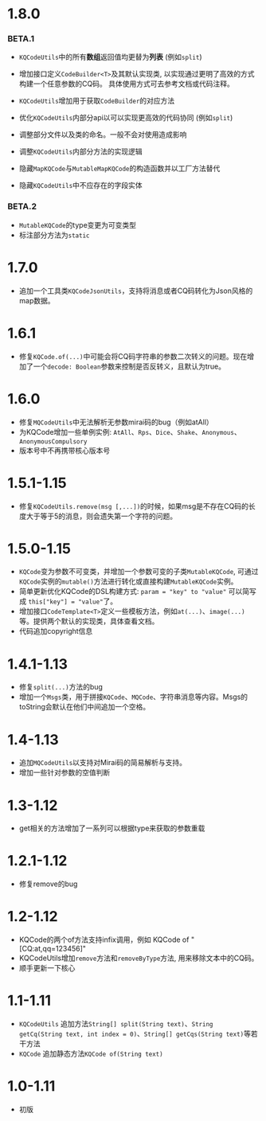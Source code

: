 # 1.8.0
### BETA.1
- `KQCodeUtils`中的所有**数组**返回值均更替为**列表** (例如`split`)

- 增加接口定义`CodeBuilder<T>`及其默认实现类, 以实现通过更明了高效的方式构建一个任意参数的CQ码。
具体使用方式可去参考文档或代码注释。
- `KQCodeUtils`增加用于获取`CodeBuilder`的对应方法

- 优化`KQCodeUtils`内部分api以可以实现更高效的代码协同 (例如`split`)
- 调整部分文件以及类的命名。一般不会对使用造成影响
- 调整`KQCodeUtils`内部分方法的实现逻辑

- 隐藏`MapKQCode`与`MutableMapKQCode`的构造函数并以工厂方法替代
- 隐藏`KQCodeUtils`中不应存在的字段实体

### BETA.2
- `MutableKQCode`的type变更为可变类型
- 标注部分方法为`static`



# 1.7.0
- 追加一个工具类`KQCodeJsonUtils`，支持将消息或者CQ码转化为Json风格的map数据。


# 1.6.1
- 修复`KQCode.of(...)`中可能会将CQ码字符串的参数二次转义的问题。现在增加了一个`decode: Boolean`参数来控制是否反转义，且默认为true。

# 1.6.0
- 修复`MQCodeUtils`中无法解析无参数mirai码的bug（例如atAll）
- 为KQCode增加一些单例实例: `AtAll`、`Rps`、`Dice`、`Shake`、`Anonymous`、`AnonymousCompulsory`
- 版本号中不再携带核心版本号



# 1.5.1-1.15
- 修复`KQCodeUtils.remove(msg [,...])`的时候，如果msg是不存在CQ码的长度大于等于5的消息，则会遗失第一个字符的问题。


# 1.5.0-1.15
- `KQCode`变为参数不可变类，并增加一个参数可变的子类`MutableKQCode`, 可通过`KQCode`实例的`mutable()`方法进行转化或直接构建`MutableKQCode`实例。
- 简单更新优化KQCode的DSL构建方式:
`param = "key" to "value"` 可以简写成 `this["key"] = "value"`了。
- 增加接口`CodeTemplate<T>`定义一些模板方法，例如`at(...)`、`image(...)`等。提供两个默认的实现类，具体查看文档。
- 代码追加copyright信息

# 1.4.1-1.13
- 修复`split(...)`方法的bug
- 增加一个`Msgs`类，用于拼接`KQCode`、`MQCode`、字符串消息等内容。Msgs的toString会默认在他们中间追加一个空格。



# 1.4-1.13
- 追加`MQCodeUtils`以支持对Mirai码的简易解析与支持。
- 增加一些针对参数的空值判断

# 1.3-1.12
- get相关的方法增加了一系列可以根据type来获取的参数重载

# 1.2.1-1.12
- 修复remove的bug

# 1.2-1.12
- KQCode的两个of方法支持infix调用，例如 KQCode of "\[CQ:at,qq=123456]"
- KQCodeUtils增加`remove`方法和`removeByType`方法, 用来移除文本中的CQ码。
- 顺手更新一下核心


# 1.1-1.11
- `KQCodeUtils` 追加方法`String[] split(String text)`、`String getCq(String text, int index = 0)`、`String[] getCqs(String text)`等若干方法
- `KQCode` 追加静态方法`KQCode of(String text)`
# 1.0-1.11
- 初版
